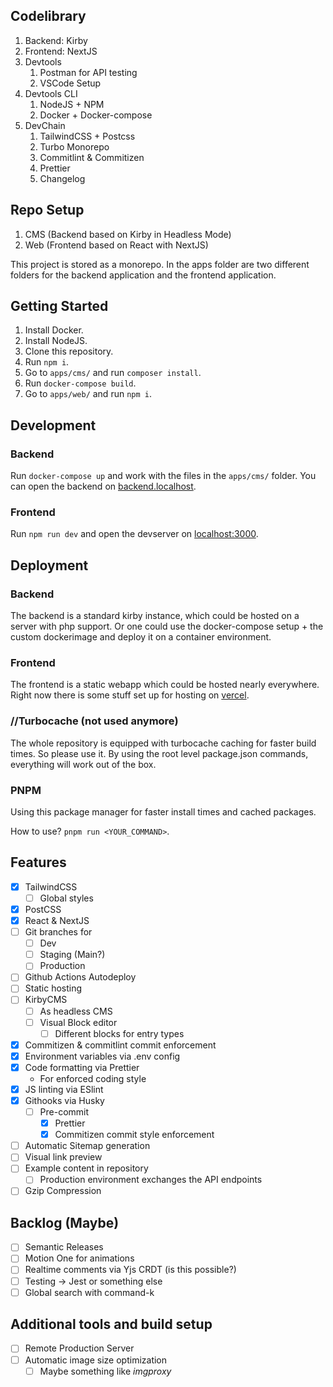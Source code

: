 ## Codelibrary

1. Backend: Kirby
2. Frontend: NextJS
3. Devtools
   1. Postman for API testing
   2. VSCode Setup
4. Devtools CLI
   1. NodeJS + NPM
   2. Docker + Docker-compose
5. DevChain
   1. TailwindCSS + Postcss
   2. Turbo Monorepo
   3. Commitlint & Commitizen
   4. Prettier
   5. Changelog

## Repo Setup

1. CMS (Backend based on Kirby in Headless Mode)
2. Web (Frontend based on React with NextJS)

This project is stored as a monorepo. In the apps folder are two different folders for the backend application and the frontend application.

## Getting Started

1. Install Docker.
2. Install NodeJS.
3. Clone this repository.
4. Run `npm i`.
5. Go to `apps/cms/` and run `composer install`.
6. Run `docker-compose build`.
7. Go to `apps/web/` and run `npm i`.

## Development

### Backend

Run `docker-compose up` and work with the files in the `apps/cms/` folder. You can open the backend on [backend.localhost](backend.localhost).

### Frontend

Run `npm run dev` and open the devserver on [localhost:3000](localhost:3000).

## Deployment

### Backend

The backend is a standard kirby instance, which could be hosted on a server with php support. Or one could use the docker-compose setup + the custom dockerimage and deploy it on a container environment.

### Frontend

The frontend is a static webapp which could be hosted nearly everywhere. Right now there is some stuff set up for hosting on [vercel](vercel.com).

### //Turbocache (not used anymore)

The whole repository is equipped with turbocache caching for faster build times. So please use it. By using the root level package.json commands, everything will work out of the box.

### PNPM

Using this package manager for faster install times and cached packages.

How to use? `pnpm run <YOUR_COMMAND>`.

## Features

- [x] TailwindCSS
  - [ ] Global styles
- [x] PostCSS
- [x] React & NextJS
- [ ] Git branches for
  - [ ] Dev
  - [ ] Staging (Main?)
  - [ ] Production
- [ ] Github Actions Autodeploy
- [ ] Static hosting
- [ ] KirbyCMS
  - [ ] As headless CMS
  - [ ] Visual Block editor
    - [ ] Different blocks for entry types
- [x] Commitizen & commitlint commit enforcement
- [x] Environment variables via .env config
- [x] Code formatting via Prettier
  - For enforced coding style
- [x] JS linting via ESlint
- [x] Githooks via Husky
  - [ ] Pre-commit
    - [x] Prettier
    - [x] Commitizen commit style enforcement
- [ ] Automatic Sitemap generation
- [ ] Visual link preview
- [ ] Example content in repository
  - [ ] Production environment exchanges the API endpoints
- [ ] Gzip Compression

## Backlog (Maybe)

- [ ] Semantic Releases
- [ ] Motion One for animations
- [ ] Realtime comments via Yjs CRDT (is this possible?)
- [ ] Testing → Jest or something else
- [ ] Global search with command-k

## Additional tools and build setup

- [ ] Remote Production Server
- [ ] Automatic image size optimization
  - [ ] Maybe something like _imgproxy_

